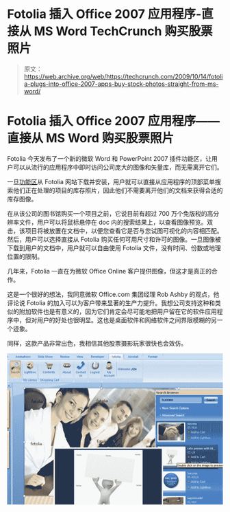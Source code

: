# Fotolia 插入 Office 2007 应用程序-直接从 MS Word TechCrunch 购买股票照片

> 原文：<https://web.archive.org/web/https://techcrunch.com/2009/10/14/fotolia-plugs-into-office-2007-apps-buy-stock-photos-straight-from-ms-word/>

# Fotolia 插入 Office 2007 应用程序——直接从 MS Word 购买股票照片

Fotolia 今天发布了一个新的微软 Word 和 PowerPoint 2007 插件功能区，让用户可以从流行的应用程序中即时访问公司庞大的图像和矢量库，而无需离开它们。

一旦[功能区](https://web.archive.org/web/20221207082116/http://www.fotolia.com/ribbon)从 Fotolia 网站下载并安装，用户就可以直接从应用程序的顶部菜单搜索他们正在处理的项目的库存照片，因此他们不需要离开他们的文档来获得合适的库存图像。

在从该公司的图书馆购买一个项目之前，它说目前有超过 700 万个免版税的高分辨率文件，用户可以将鼠标悬停在 doc 内的搜索结果上，以查看图像预览。双击，该项目将被放置在文档中，以便您查看它是否与您试图可视化的内容相匹配。然后，用户可以选择直接从 Fotolia 购买任何可用尺寸和许可的图像。一旦图像被下载到用户的文档中，用户就可以自由使用 Fotolia 文件，没有时间、份数或地理位置的限制。

几年来，Fotolia 一直在为微软 Office Online 客户提供图像，但这才是真正的合作。

这是一个很好的想法，我同意微软 Office.com 集团经理 Rob Ashby 的观点，他评论说 Fotolia 的加入可以为客户带来显著的生产力提升。我想公司支持这种和类似的附加软件也是有意义的，因为它们肯定会尽可能地把用户留在它的软件应用程序中，但对用户的好处也很明显。这也是桌面软件和网络软件之间界限模糊的另一个迹象。

同样，这款产品非常出色，我相信其他股票摄影玩家很快也会效仿。

![](img/2a1ac830dcc59979099ca24a1923a055.png)
